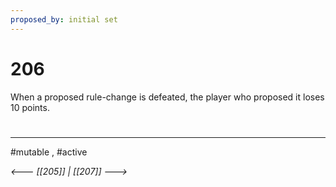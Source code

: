 ```yaml
---
proposed_by: initial set
---
```

# 206
When a proposed rule-change is defeated, the player who proposed it loses 10 points.

#
---
#mutable , #active

*<--- [[205]] | [[207]] --->*